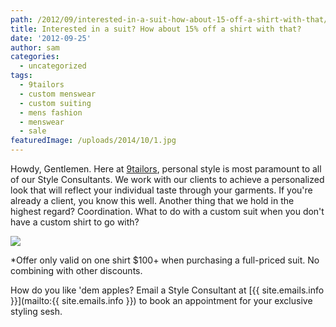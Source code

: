 ```yaml
---
path: /2012/09/interested-in-a-suit-how-about-15-off-a-shirt-with-that/
title: Interested in a suit? How about 15% off a shirt with that?
date: '2012-09-25'
author: sam
categories:
  - uncategorized
tags:
  - 9tailors
  - custom menswear
  - custom suiting
  - mens fashion
  - menswear
  - sale
featuredImage: /uploads/2014/10/1.jpg
---
```

Howdy, Gentlemen. Here at [9tailors](http://www.9tailors.com/), personal style is most paramount to all of our Style Consultants. We work with our clients to achieve a personalized look that will reflect your individual taste through your garments. If you're already a client, you know this well. Another thing that we hold in the highest regard? Coordination. What to do with a custom suit when you don't have a custom shirt to go with?

[![](http://4.bp.blogspot.com/-420oHze-Xz4/UGIvxI7kexI/AAAAAAAABD0/WKYD0Y6sci8/s640/9tailorsDiscountSign.jpg)](http://4.bp.blogspot.com/-420oHze-Xz4/UGIvxI7kexI/AAAAAAAABD0/WKYD0Y6sci8/s1600/9tailorsDiscountSign.jpg)

 \*Offer only valid on one shirt $100+ when purchasing a full-priced suit. No combining with other discounts. 

How do you like 'dem apples? Email a Style Consultant at [{{ site.emails.info }}](mailto:{{ site.emails.info }}) to book an appointment for your exclusive styling sesh.